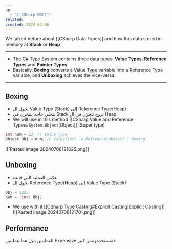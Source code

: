 ```yaml
---
up:
  - "[[CSharp MOC]]"
related: 
created: 2024-07-06
---
```

We talked before about [[CSharp Data Types]] and how this data stored in memory at **Stack** or **Heap**

---
- The C# Type System contains three data types: **Value Types**, **Reference Types** and **Pointer Types**.
- Basically, **Boxing** converts a Value Type variable into a Reference Type variable, and **Unboxing** achieves the vice-versa.

---
## Boxing
- بحول ال Value Type (Stack) إلى Reference Type(Heap)
- بتخلي حاجة بتتخزن في Stack تروح تتخزن في ال Heap
- We will use in this method [[CSharp Value and Reference Types#`System.Object`|Object]] (Super type)
```cs
int num = 23; // Value Type
Object Obj = num; // Value(int) -> Reference(object) : Boxing
```

![[Pasted image 20240706121625.png]]
## Unboxing
- عكس العملية اللي فاتت
- بحول ال Reference Type(Heap) إلى Value Type (Stack)
```cs
Obj = 123;
num = (int) Obj;
```
- We use with it [[CSharp Type Casting#Explicit Casting|Explicit Casting]]
![[Pasted image 20240706121701.png]]
## Performance
العمليتين دول هما عمليتين Expensive فمتستخدمهمش كتير
